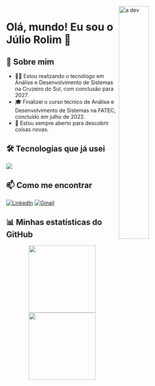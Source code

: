 <a href="https://storyset.com/web">
  <img align="right" src="./img/js-framework-rafiki.png" alt="a dev" width=40% height=40% altura=40% />
</a>


# Olá, mundo! Eu sou o Júlio Rolim 👋

## 🚀 Sobre mim

- 👨‍💻 Estou realizando o tecnólogo em Análise e Desenvolvimento de Sistemas na Cruzeiro do Sul, com conclusão para 2027.
- 🎓 Finalizei o curso técnico de Análise e Desenvolvimento de Sistemas na FATEC, concluído em julho de 2022.
- 🔭 Estou sempre aberto para descobrir coisas novas.

## 🛠️ Tecnologias que já usei

<p align="left">
  <a href="https://skillicons.dev">
     <img src="https://skillicons.dev/icons?i=replit,vscode,html,css,js,php,phpstorm,figma&theme=dark" />
  </a>
</p>

## 📫 Como me encontrar

[![LinkedIn](https://img.shields.io/badge/LinkedIn-blue?style=for-the-badge&logo=linkedin)](https://www.linkedin.com/in/j%C3%BAlio-rolim-b07522253/)
[![Gmail](https://img.shields.io/badge/Gmail-red?style=for-the-badge&logo=gmail)](mailto:juliorolimguimaraesduarte@gmail.com)


## 📊 Minhas estatísticas do GitHub

<div align="center">
  <a href="https://github.com/Julio-rgb863">
    <img height="180em" src="https://github-readme-stats.vercel.app/api?username=Julio-rgb863&show_icons=true&theme=dracula&include_all_commits=true&count_private=true"/>
    <img height="180em" src="https://github-readme-stats.vercel.app/api/top-langs/?username=Julio-rgb863&layout=compact&langs_count=7&theme=dracula"/>
  </a>
</div>
